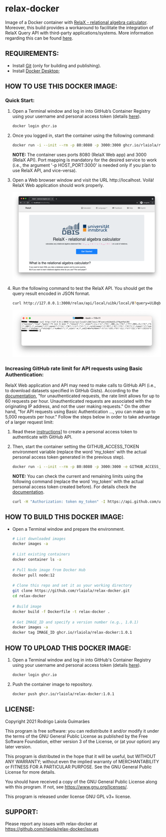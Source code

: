 # relax-docker

Image of a Docker container with [RelaX - relational algebra calculator](https://dbis-uibk.github.io/relax/). Moreover, this build provides a workaround to facilitate the integration of RelaX Query API with third-party applications/systems. More information regarding this can be found [here](https://github.com/rlaiola/relax-api).

## REQUIREMENTS:

* Install [Git](https://github.com/git-guides/install-git) (only for building and publishing).
* Install [Docker Desktop](https://www.docker.com/get-started);

## HOW TO USE THIS DOCKER IMAGE:

### Quick Start:

1. Open a Terminal window and log in into GitHub’s Container Registry using your username and personal access token (details [here](https://docs.github.com/en/packages/working-with-a-github-packages-registry/working-with-the-container-registry#authenticating-to-the-container-registry)).

    ```bash
    docker login ghcr.io
    ```

1. Once you logged in, start the container using the following command:

    ```bash
    docker run -i --init --rm -p 80:8080 -p 3000:3000 ghcr.io/rlaiola/relax-docker:1.0.1
    ```

    **NOTE:** The container uses ports 8080 (RelaX Web app) and 3000 (RelaX API). Port mapping is mandatory for the desired service to work (i.e., the argument '-p HOST_PORT:3000' is needed only if you plan to use RelaX API, and vice-versa).

1. Open a Web browser window and visit the URL http://localhost. Voilà! RelaX Web application should work properly.

    <p align="center">
      <img src="imgs/relax_web_app.png" width=800 />
    </p>

1. Run the following command to test the RelaX API. You should get the query result encoded in JSON format.

    ```bash
    curl http://127.0.0.1:3000/relax/api/local/uibk/local/0?query=UiBqb2luIFMgam9pbiBU
    ```

    <p align="center">
      <img src="imgs/relax_api.png" width=800 />
    </p>

### Increasing GitHub rate limit for API requests using Basic Authentication:

RelaX Web application and API may need to make calls to GitHub API (i.e., to download datasets specified in GitHub Gists). According to the [documentation](https://docs.github.com/en/rest/overview/resources-in-the-rest-api#rate-limiting), "for unauthenticated requests, the rate limit allows for up to 60 requests per hour. Unauthenticated requests are associated with the originating IP address, and not the user making requests." On the other hand, "for API requests using Basic Authentication ..., you can make up to 5,000 requests per hour." Follow the steps below in order to take advantage of a larger request limit:

1. Read these [instructions](https://docs.github.com/en/github/authenticating-to-github/keeping-your-account-and-data-secure/about-authentication-to-github#authenticating-with-the-api)] to create a personal access token to authenticate with GitHub API.

1. Then, start the container setting the GITHUB_ACCESS_TOKEN environment variable (replace the word 'my_token' with the actual personal access token generated in the previous step).

    ```bash
    docker run -i --init --rm -p 80:8080 -p 3000:3000 -e GITHUB_ACCESS_TOKEN=my_token ghcr.io/rlaiola/relax-docker:1.0.1
    ```

    **NOTE:** You can check the current and remaining limits using the following command (replace the word 'my_token' with the actual personal access token created before). For details check the [documentation](https://docs.github.com/en/rest/guides/getting-started-with-the-rest-api).

    ```bash
    curl -H "Authorization: token my_token" -I https://api.github.com/users/octocat/orgs
    ```

## HOW TO BUILD THIS DOCKER IMAGE:

* Open a Terminal window and prepare the environment.

    ```bash
    # List downloaded images
    docker images -a

    # List existing containers
    docker container ls -a

    # Pull Node image from Docker Hub
    docker pull node:12

    # Clone this repo and set it as your working directory
    git clone https://github.com/rlaiola/relax-docker.git
    cd relax-docker

    # Build image
    docker build -f Dockerfile -t relax-docker .

    # Get IMAGE_ID and specify a version number (e.g., 1.0.1)
    docker images -a
    docker tag IMAGE_ID ghcr.io/rlaiola/relax-docker:1.0.1
    ```

## HOW TO UPLOAD THIS DOCKER IMAGE:

1. Open a Terminal window and log in into GitHub's Container Registry using your username and personal access token (details [here](https://docs.github.com/en/packages/working-with-a-github-packages-registry/working-with-the-container-registry#authenticating-to-the-container-registry)).

    ```bash
    docker login ghcr.io
    ```

1. Push the container image to repository.

    ```bash
    docker push ghcr.io/rlaiola/relax-docker:1.0.1
    ```

## LICENSE:

Copyright 2021 Rodrigo Laiola Guimarães

This program is free software: you can redistribute it and/or modify
it under the terms of the GNU General Public License as published by
the Free Software Foundation, either version 3 of the License, or
(at your option) any later version.

This program is distributed in the hope that it will be useful,
but WITHOUT ANY WARRANTY; without even the implied warranty of
MERCHANTABILITY or FITNESS FOR A PARTICULAR PURPOSE.  See the
GNU General Public License for more details.

You should have received a copy of the GNU General Public License
along with this program.  If not, see <https://www.gnu.org/licenses/>.

This program is released under license GNU GPL v3+ license.

## SUPPORT:

Please report any issues with relax-docker at https://github.com/rlaiola/relax-docker/issues

